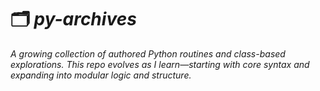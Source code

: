 # 🗂️ _py-archives_

_A growing collection of authored Python routines and class-based explorations._
_This repo evolves as I learn—starting with core syntax and expanding into modular logic and structure._
